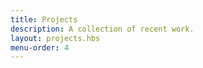 ```yaml
---
title: Projects
description: A collection of recent work.
layout: projects.hbs
menu-order: 4
---
```


